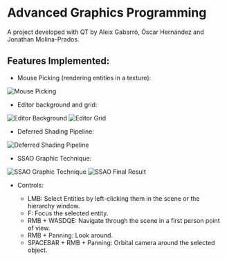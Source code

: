 # Advanced Graphics Programming
A project developed with QT by Aleix Gabarró, Óscar Hernández and Jonathan Molina-Prados.

## Features Implemented:

* Mouse Picking (rendering entities in a texture):

![Mouse Picking](https://i.gyazo.com/ad36e5f830e2f7ac5628b50e21fe23cc.png "Mouse Picking")

* Editor background and grid:

![Editor Background](https://i.gyazo.com/0eb88299f44b3789d74529fac0276620.png "Editor Background")
![Editor Grid](https://i.gyazo.com/d36dbbc5771c50d14ff442e834af5832.png "Editor Grid")

* Deferred Shading Pipeline:

![Deferred Shading Pipeline](https://i.gyazo.com/4161f46568d2f0d74cae011eebff8e82.png "Deferred Shading Pipeline")

* SSAO Graphic Technique:

![SSAO Graphic Technique](https://i.gyazo.com/a3015f122413557c96e29aa9887137df.png "SSAO Graphic Technique")
![SSAO Final Result](https://i.gyazo.com/1f5bd1c9bb83b72abc01401345027aa4.jpg "SSAO Final Result")

* Controls:

  * LMB: Select Entities by left-clicking them in the scene or the hierarchy window.
  * F: Focus the selected entity.
  * RMB + WASDQE: Navigate through the scene in a first person point of view.
  * RMB + Panning: Look around.
  * SPACEBAR + RMB + Panning: Orbital camera around the selected object.

